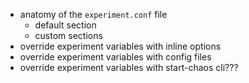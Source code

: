 * anatomy of the `experiment.conf` file
    - default section
    - custom sections
* override experiment variables with inline options
* override experiment variables with config files
* override experiment variables with start-chaos cli???

